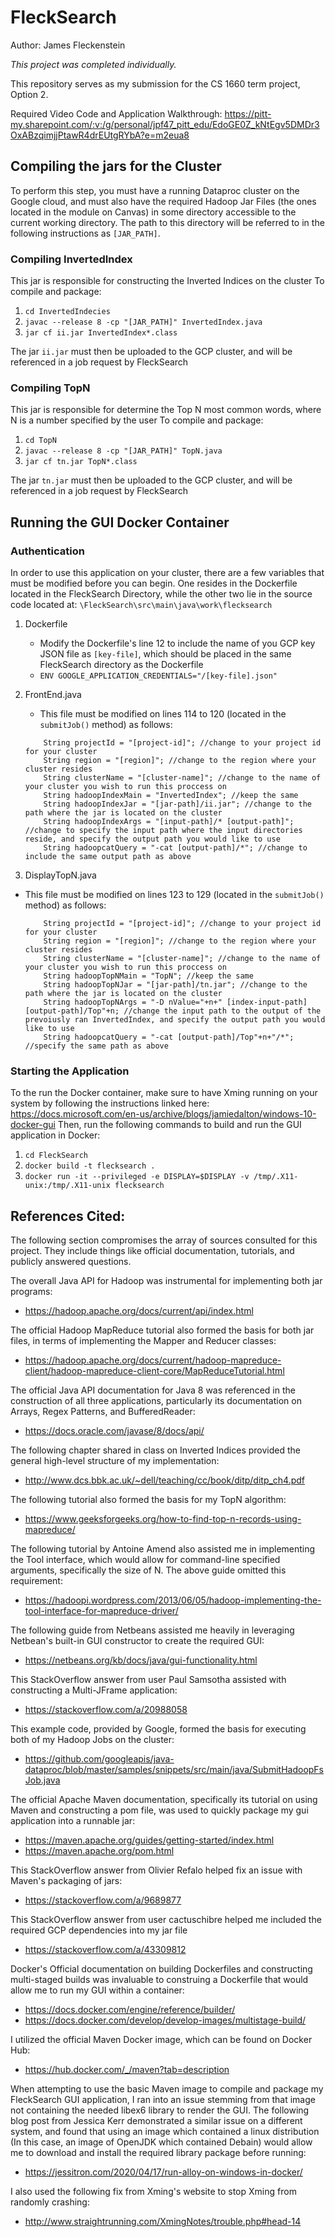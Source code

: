 # FleckSearch
Author: James Fleckenstein

_This project was completed individually._ 

This repository serves as my submission for the CS 1660 term project, Option 2.

Required Video Code and Application Walkthrough:
https://pitt-my.sharepoint.com/:v:/g/personal/jpf47_pitt_edu/EdoGE0Z_kNtEgv5DMDr3OxABzqimjjPtawR4drEUtgRYbA?e=m2eua8

## Compiling the jars for the Cluster
To perform this step, you must have a running Dataproc cluster on the Google cloud, and must also have the required 
Hadoop Jar Files (the ones located in the module on Canvas) in some directory accessible to the current working directory. The path to this directory will be 
referred to in the following instructions as `[JAR_PATH]`.

### Compiling InvertedIndex
This jar is responsible for constructing the Inverted Indices on the cluster
To compile and package:

1. `cd InvertedIndecies`
1. `javac --release 8 -cp "[JAR_PATH]" InvertedIndex.java`
1. `jar cf ii.jar InvertedIndex*.class`

The jar `ii.jar` must then be uploaded to the GCP cluster, and will be referenced in a job request by FleckSearch

### Compiling TopN
This jar is responsible for determine the Top N most common words, where N is a number specified by the user
To compile and package:

1. `cd TopN`
1. `javac --release 8 -cp "[JAR_PATH]" TopN.java`
1. `jar cf tn.jar TopN*.class`

The jar `tn.jar` must then be uploaded to the GCP cluster, and will be referenced in a job request by FleckSearch

## Running the GUI Docker Container

### Authentication
In order to use this application on your cluster, there are a few variables that must be modified before you can begin.
One resides in the Dockerfile located in the FleckSearch Directory, while the other two lie in the source code located at:
`\FleckSearch\src\main\java\work\flecksearch`

1. Dockerfile
    * Modify the Dockerfile's line 12 to include the name of you GCP key JSON file as `[key-file]`, which should be placed in the same
     FleckSearch directory as the Dockerfile
    * `ENV GOOGLE_APPLICATION_CREDENTIALS="/[key-file].json"`
    
1. FrontEnd.java
    * This file must be modified on lines 114 to 120 (located in the `submitJob()` method) as follows:
    ```
        String projectId = "[project-id]"; //change to your project id for your cluster
        String region = "[region]"; //change to the region where your cluster resides 
        String clusterName = "[cluster-name]"; //change to the name of your cluster you wish to run this proccess on
        String hadoopIndexMain = "InvertedIndex"; //keep the same
        String hadoopIndexJar = "[jar-path]/ii.jar"; //change to the path where the jar is located on the cluster
        String hadoopIndexArgs = "[input-path]/* [output-path]"; //change to specify the input path where the input directories reside, and specify the output path you would like to use
        String hadoopcatQuery = "-cat [output-path]/*"; //change to include the same output path as above
    ``` 
1. DisplayTopN.java
* This file must be modified on lines 123 to 129 (located in the `submitJob()` method) as follows:
    ```
        String projectId = "[project-id]"; //change to your project id for your cluster
        String region = "[region]"; //change to the region where your cluster resides
        String clusterName = "[cluster-name]"; //change to the name of your cluster you wish to run this proccess on
        String hadoopTopNMain = "TopN"; //keep the same
        String hadoopTopNJar = "[jar-path]/tn.jar"; //change to the path where the jar is located on the cluster
        String hadoopTopNArgs = "-D nValue="+n+" [index-input-path] [output-path]/Top"+n; //change the input path to the output of the prevoiusly ran InvertedIndex, and specify the output path you would like to use
        String hadoopcatQuery = "-cat [output-path]/Top"+n+"/*"; //specify the same path as above
    ``` 
  
### Starting the Application
To the run the Docker container, make sure to have Xming running on your system by following the instructions linked here:
https://docs.microsoft.com/en-us/archive/blogs/jamiedalton/windows-10-docker-gui
Then, run the following commands to build and run the GUI application in Docker:

1. `cd FleckSearch`
1. `docker build -t flecksearch .`
1. `docker run -it --privileged -e DISPLAY=$DISPLAY -v /tmp/.X11-unix:/tmp/.X11-unix flecksearch`


## References Cited:
The following section compromises the array of sources consulted for this project. They include things like official
documentation, tutorials, and publicly answered questions.

The overall Java API for Hadoop was instrumental for implementing both jar programs: 
* https://hadoop.apache.org/docs/current/api/index.html

The official Hadoop MapReduce tutorial also formed the basis for both jar files, in terms of implementing the Mapper and Reducer classes:
* https://hadoop.apache.org/docs/current/hadoop-mapreduce-client/hadoop-mapreduce-client-core/MapReduceTutorial.html

The official Java API documentation for Java 8 was referenced in the construction of all three applications, particularly
its documentation on Arrays, Regex Patterns, and BufferedReader:
* https://docs.oracle.com/javase/8/docs/api/

The following chapter shared in class on Inverted Indices provided the general high-level structure of my implementation:
* http://www.dcs.bbk.ac.uk/~dell/teaching/cc/book/ditp/ditp_ch4.pdf

The following tutorial also formed the basis for my TopN algorithm:
* https://www.geeksforgeeks.org/how-to-find-top-n-records-using-mapreduce/

The following tutorial by Antoine Amend also assisted me in implementing the Tool interface, which would allow for command-line specified 
arguments, specifically the size of N. The above guide omitted this requirement:
* https://hadoopi.wordpress.com/2013/06/05/hadoop-implementing-the-tool-interface-for-mapreduce-driver/

The following guide from Netbeans assisted me heavily in leveraging Netbean's built-in GUI constructor to create the required GUI: 
* https://netbeans.org/kb/docs/java/gui-functionality.html

This StackOverflow answer from user Paul Samsotha assisted with constructing a Multi-JFrame application:
* https://stackoverflow.com/a/20988058

This example code, provided by Google, formed the basis for executing both of my Hadoop Jobs on the cluster:
* https://github.com/googleapis/java-dataproc/blob/master/samples/snippets/src/main/java/SubmitHadoopFsJob.java

The official Apache Maven documentation, specifically its tutorial on using Maven and constructing a pom file, was used
to quickly package my gui application into a runnable jar:
* https://maven.apache.org/guides/getting-started/index.html
* https://maven.apache.org/pom.html

This StackOverflow answer from Olivier Refalo helped fix an issue with Maven's packaging of jars:
* https://stackoverflow.com/a/9689877

This StackOverflow answer from user cactuschibre helped me included the required GCP dependencies into my jar file 
* https://stackoverflow.com/a/43309812

Docker's Official documentation on building Dockerfiles and constructing multi-staged builds was invaluable to construing 
a Dockerfile that would allow me to run my GUI within a container:
* https://docs.docker.com/engine/reference/builder/
* https://docs.docker.com/develop/develop-images/multistage-build/

I utilized the official Maven Docker image, which can be found on Docker Hub:
* https://hub.docker.com/_/maven?tab=description

When attempting to use the basic Maven image to compile and package my FleckSearch GUI application, I ran into an issue stemming from
that image not containing the needed libex6 library to render the GUI. The following blog post from Jessica Kerr demonstrated
a similar issue on a different system, and found that using an image which contained a linux distribution (In this case,
an image of OpenJDK which contained Debain) would allow me to download and install the required library package before running: 
* https://jessitron.com/2020/04/17/run-alloy-on-windows-in-docker/

I also used the following fix from Xming's website to stop Xming from randomly crashing:
* http://www.straightrunning.com/XmingNotes/trouble.php#head-14